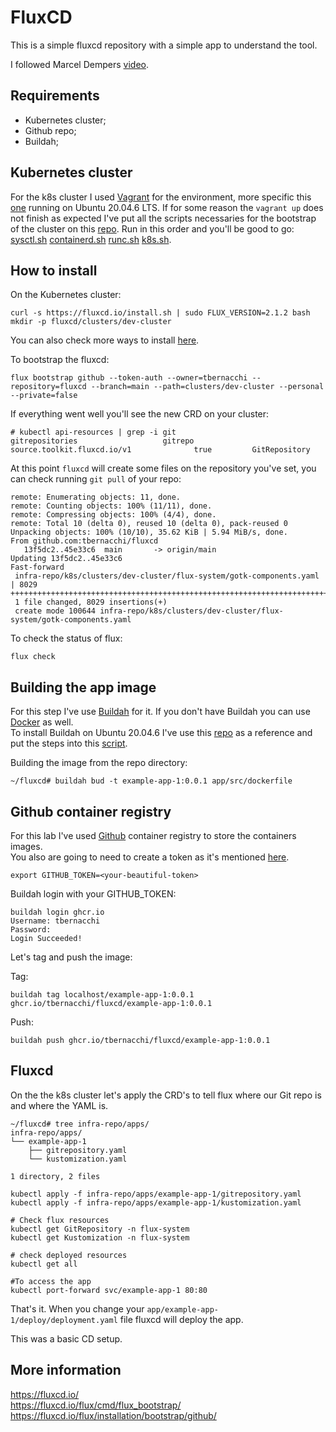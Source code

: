 # FluxCD 

This is a simple fluxcd repository with a simple app to understand the tool. </br> 

I followed Marcel Dempers [video](https://www.youtube.com/watch?v=X5W_706-jSY). 

## Requirements 
* Kubernetes cluster;
* Github repo;
* Buildah;

## Kubernetes cluster 
For the k8s cluster I used [Vagrant](https://www.vagrantup.com/) for the environment, more specific this [one](https://github.com/tbernacchi/vagrant/blob/master/kubeadm-2023/README.md) running on Ubuntu 20.04.6 LTS. If for some reason the `vagrant up` does not finish as expected I've put all the scripts necessaries for the bootstrap of the cluster on this [repo](https://github.com/tbernacchi/scripts-bash/tree/main/scripts/kubeadm-2023). Run in this order and you'll be good to go: [sysctl.sh](https://github.com/tbernacchi/scripts-bash/blob/main/scripts/kubeadm-2023/sysctl.sh) [containerd.sh](https://github.com/tbernacchi/scripts-bash/tree/main/scripts/kubeadm-2023) [runc.sh](https://github.com/tbernacchi/scripts-bash/blob/main/scripts/kubeadm-2023/runc.sh) [k8s.sh](https://github.com/tbernacchi/scripts-bash/blob/main/scripts/kubeadm-2023/k8s.sh).


## How to install

On the Kubernetes cluster:

```
curl -s https://fluxcd.io/install.sh | sudo FLUX_VERSION=2.1.2 bash
mkdir -p fluxcd/clusters/dev-cluster
```

You can also check more ways to install [here](https://fluxcd.io/flux/installation/).

To bootstrap the fluxcd:

```
flux bootstrap github --token-auth --owner=tbernacchi --repository=fluxcd --branch=main --path=clusters/dev-cluster --personal --private=false
```


If everything went well you'll see the new CRD on your cluster:

```
# kubectl api-resources | grep -i git
gitrepositories                   gitrepo      source.toolkit.fluxcd.io/v1              true         GitRepository
```

At this point `fluxcd` will create some files on the repository you've set, you can check running `git pull` of your repo:

```git pull
remote: Enumerating objects: 11, done.
remote: Counting objects: 100% (11/11), done.
remote: Compressing objects: 100% (4/4), done.
remote: Total 10 (delta 0), reused 10 (delta 0), pack-reused 0
Unpacking objects: 100% (10/10), 35.62 KiB | 5.94 MiB/s, done.
From github.com:tbernacchi/fluxcd
   13f5dc2..45e33c6  main       -> origin/main
Updating 13f5dc2..45e33c6
Fast-forward
 infra-repo/k8s/clusters/dev-cluster/flux-system/gotk-components.yaml | 8029 ++++++++++++++++++++++++++++++++++++++++++++++++++++++++++++++++++++++++++++++++++++++++++++++++++++++++++++++++++++++++++++++++++++++
 1 file changed, 8029 insertions(+)
 create mode 100644 infra-repo/k8s/clusters/dev-cluster/flux-system/gotk-components.yaml
```
To check the status of flux:

```
flux check
```

## Building the app image

For this step I've use [Buildah](https://buildah.io/) for it. If you don't have Buildah you can use [Docker](https://docs.docker.com/engine/reference/commandline/build/) as well.  
To install Buildah on Ubuntu 20.04.6 I've use this [repo](https://gist.github.com/sebastianwebber/2c1e9c7df97e05479f22a0d13c00aeca) as a reference and put the steps into this [script](https://github.com/tbernacchi/scripts-bash/blob/main/scripts/kubeadm-2023/install-buildah.sh).


Building the image from the repo directory:

```
~/fluxcd# buildah bud -t example-app-1:0.0.1 app/src/dockerfile
```

## Github container registry

For this lab I've used [Github](https://docs.github.com/en/packages/working-with-a-github-packages-registry/) container registry to store the containers images. </br>
You also are going to need to create a token as it's mentioned [here](https://docs.github.com/en/authentication/keeping-your-account-and-data-secure/managing-your-personal-access-tokens).

```
export GITHUB_TOKEN=<your-beautiful-token>
```

Buildah login with your GITHUB_TOKEN:

```
buildah login ghcr.io
Username: tbernacchi
Password:
Login Succeeded!
```

Let's tag and push the image:

Tag:

```
buildah tag localhost/example-app-1:0.0.1  ghcr.io/tbernacchi/fluxcd/example-app-1:0.0.1
```

Push:

```
buildah push ghcr.io/tbernacchi/fluxcd/example-app-1:0.0.1
```

## Fluxcd 

On the the k8s cluster let's apply the CRD's to tell flux where our Git repo is and where the YAML is.

```
~/fluxcd# tree infra-repo/apps/
infra-repo/apps/
└── example-app-1
    ├── gitrepository.yaml
    └── kustomization.yaml

1 directory, 2 files
```

```
kubectl apply -f infra-repo/apps/example-app-1/gitrepository.yaml
kubectl apply -f infra-repo/apps/example-app-1/kustomization.yaml

# Check flux resources
kubectl get GitRepository -n flux-system 
kubectl get Kustomization -n flux-system

# check deployed resources
kubectl get all
```

```
#To access the app
kubectl port-forward svc/example-app-1 80:80
```

That's it. When you change your `app/example-app-1/deploy/deployment.yaml` file fluxcd will deploy the app. </br>

This was a basic CD setup.

## More information
https://fluxcd.io/ </br> 
https://fluxcd.io/flux/cmd/flux_bootstrap/ </br> 
https://fluxcd.io/flux/installation/bootstrap/github/
